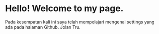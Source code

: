# Hello! Welcome to my page.
Pada kesempatan kali ini saya telah mempelajari mengenai settings yang ada pada halaman Github. 
Jolan Tru.
